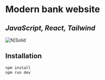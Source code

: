 # Modern bank website
## _JavaScript, React, Tailwind_

![N|Solid](https://i.ytimg.com/vi/XtNkcHyVQOY/maxresdefault.jpg)
## Installation

```sh
npm install
npm run dev
```
